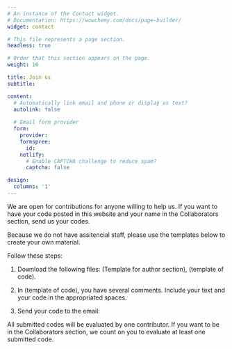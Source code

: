 ```yaml
---
# An instance of the Contact widget.
# Documentation: https://wowchemy.com/docs/page-builder/
widget: contact

# This file represents a page section.
headless: true

# Order that this section appears on the page.
weight: 10

title: Join us
subtitle:

content:
  # Automatically link email and phone or display as text?
  autolink: false
  
  # Email form provider
  form:
    provider: 
    formspree:
      id:
    netlify:
      # Enable CAPTCHA challenge to reduce spam?
      captcha: false

design:
  columns: '1'
---
```


We are open for contributions for anyone willing to help us. If you want to have your code posted in this website and your name in the Collaborators section, send us your codes.

Because we do not have assitencial staff, please use the templates below to create your own material. 


Follow these steps:

1) Download the following files: (Template for author section), (template of code).

2) In (template of code), you have several comments. Include your text and your code in the appropriated spaces.

3) Send your code to the email: 


All submitted codes will be evaluated by one contributor. If you want to be in the Collaborators section, we count on you to evaluate at least one submitted code. 
